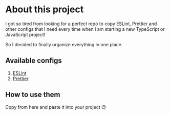 # About this project

I got so tired from looking for a perfect repo to copy ESLint, Prettier and other configs that I need every time when I am starting a new TypeScript or JavaScript project!

So I decided to finally organize everything in one place.

## Available configs

1. [ESLint](https://github.com/olesiaMartushkanova/code.configs-javascript-typescript/tree/main/ESLint)
2. [Prettier](https://github.com/olesiaMartushkanova/code.configs-javascript-typescript/tree/main/Prettier)

## How to use them

Copy from here and paste it into your project :wink:
